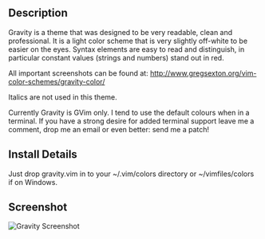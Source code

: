 ## Description

Gravity is a theme that was designed to be very readable, clean and professional. It is a light color scheme that is very slightly off-white to be easier on the eyes. Syntax elements are easy to read and distinguish, in particular constant values (strings and numbers) stand out in red.

All important screenshots can be found at: http://www.gregsexton.org/vim-color-schemes/gravity-color/

Italics are not used in this theme.

Currently Gravity is GVim only. I tend to use the default colours when in a terminal. If you have a strong desire for added terminal support leave me a comment, drop me an email or even better: send me a patch!

## Install Details

Just drop gravity.vim in to your ~/.vim/colors directory or ~/vimfiles/colors if on Windows.

## Screenshot

![Gravity Screenshot](http://www.gregsexton.org/images/gravity/clojure.jpg)
